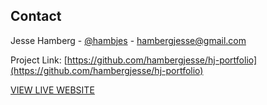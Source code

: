 <!-- CONTACT -->

## Contact

Jesse Hamberg - [@hambjes](https://twitter.com/hambjes) - hambergjesse@gmail.com

Project Link: [https://github.com/hambergjesse/hj-portfolio](https://github.com/hambergjesse/hj-portfolio)

[VIEW LIVE WEBSITE](https://hambergjesse.netlify.app/)
